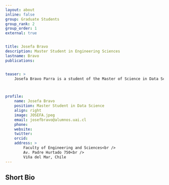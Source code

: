 ```yaml
---
layout: about
inline: false
group: Graduate Students
group_rank: 2
group_order: 1
external: true


title: Josefa Bravo
description: Master Student in Engineering Sciences
lastname: Bravo
publications: 


teaser: >
    Josefa Bravo Parra is a student of the Master of Science in Data Science at the Universidad Adolfo Ibáñez, Chile. Her academic interests are focused on Machine Learning and Deep Learning models. Currently, under the supervision of Prof. Jorge Acuña, PhD, she is involved in developing predictive models to estimate surgery duration for cancer patients.



profile:
    name: Josefa Bravo
    position: Master Student in Data Science
    align: right
    image: JOSEFA.jpeg
    email: josefbravo@alumnos.uai.cl
    phone: 
    website: 
    twitter: 
    orcid: 
    address: >
        Faculty of Engineering and Sciences<br />
        Av. Padre Hurtado 750<br />        
        Viña del Mar, Chile
---
```




## Short Bio
